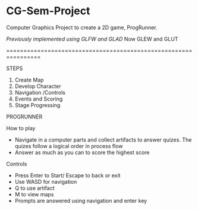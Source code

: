 # CG-Sem-Project
Computer Graphics Project to create a 2D game, ProgRunner.

*Previously implemented using GLFW and GLAD* Now GLEW and GLUT


================================================================

STEPS

1. Create Map
2. Develop Character
3. Navigation /Controls
4. Events and Scoring
5. Stage Progressing

PROGRUNNER

How to play
- Navigate in a computer parts and collect artifacts to answer quizes. 
 The quizes follow a logical order in process flow 
- Answer as much as you can to score the highest score

Controls
- Press Enter to Start/ Escape to back or exit
- Use WASD for navigation
- Q to use artifact
- M to view maps
- Prompts are answered using navigation and enter key
